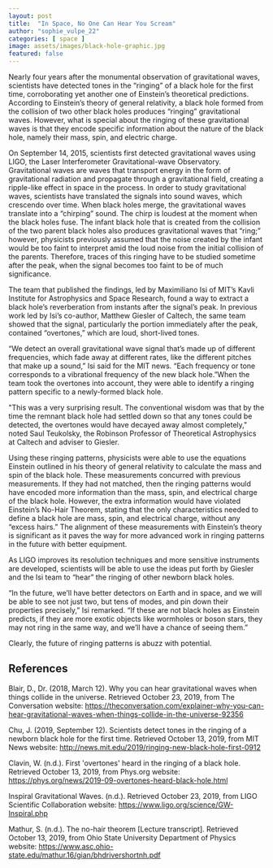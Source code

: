 ```yaml
---
layout: post
title:  "In Space, No One Can Hear You Scream"
author: "sophie_vulpe_22"
categories: [ space ]
image: assets/images/black-hole-graphic.jpg
featured: false 
---
```


Nearly four years after the monumental observation of gravitational waves, scientists have detected tones in the “ringing” of a black hole for the first time, corroborating yet another one of Einstein’s theoretical predictions. According to Einstein’s theory of general relativity, a black hole formed from the collision of two other black holes produces “ringing” gravitational waves. However, what is special about the ringing of these gravitational waves is that they encode specific information about the nature of the black hole, namely their mass, spin, and electric charge. 

On September 14, 2015, scientists first detected gravitational waves using LIGO, the Laser Interferometer Gravitational-wave Observatory. Gravitational waves are waves that transport energy in the form of gravitational radiation and propagate through a gravitational field, creating a ripple-like effect in space in the process. In order to study gravitational waves, scientists have translated the signals into sound waves, which crescendo over time. When black holes merge, the gravitational waves translate into a “chirping” sound. The chirp is loudest at the moment when the black holes fuse. The infant black hole that is created from the collision of the two parent black holes also produces gravitational waves that “ring;” however, physicists previously assumed that the noise created by the infant would be too faint to interpret amid the loud noise from the initial collision of the parents. Therefore, traces of this ringing have to be studied sometime after the peak, when the signal becomes too faint to be of much significance.
 
The team that published the findings, led by Maximiliano Isi of MIT’s Kavli Institute for Astrophysics and Space Research, found a way to extract a black hole’s reverberation from instants after the signal’s peak. In previous work led by Isi’s co-author, Matthew Giesler of Caltech, the same team showed that the signal, particularly the portion immediately after the peak, contained “overtones,” which are loud, short-lived tones. 

“We detect an overall gravitational wave signal that’s made up of different frequencies, which fade away at different rates, like the different pitches that make up a sound,” Isi said for the MIT news. “Each frequency or tone corresponds to a vibrational frequency of the new black hole.”When the team took the overtones into account, they were able to identify a ringing pattern specific to a newly-formed black hole.

"This was a very surprising result. The conventional wisdom was that by the time the remnant black hole had settled down so that any tones could be detected, the overtones would have decayed away almost completely," noted Saul Teukolsky, the Robinson Professor of Theoretical Astrophysics at Caltech and adviser to Giesler. 
 
Using these ringing patterns, physicists were able to use the equations Einstein outlined in his theory of general relativity to calculate the mass and spin of the black hole. These measurements concurred with previous measurements. If they had not matched, then the ringing patterns would have encoded more information than the mass, spin, and electrical charge of the black hole. However, the extra information would have violated Einstein’s No-Hair Theorem, stating that the only characteristics needed to define a black hole are mass, spin, and electrical charge, without any “excess hairs.” The alignment of these measurements with Einstein’s theory is significant as it paves the way for more advanced work in ringing patterns in the future with better equipment. 

As LIGO improves its resolution techniques and more sensitive instruments are developed, scientists will be able to use the ideas put forth by Giesler and the Isi team to “hear” the ringing of other newborn black holes. 

“In the future, we’ll have better detectors on Earth and in space, and we will be able to see not just two, but tens of modes, and pin down their properties precisely,” Isi remarked. “If these are not black holes as Einstein predicts, if they are more exotic objects like wormholes or boson stars, they may not ring in the same way, and we’ll have a chance of seeing them.”

Clearly, the future of ringing patterns is abuzz with potential. 

## References
Blair, D., Dr. (2018, March 12). Why you can hear gravitational waves when things collide in the universe. Retrieved October 23, 2019, from The Conversation website: https://theconversation.com/explainer-why-you-can-hear-gravitational-waves-when-things-collide-in-the-universe-92356

Chu, J. (2019, September 12). Scientists detect tones in the ringing of a newborn black hole for the first time. Retrieved October 13, 2019, from MIT News website: http://news.mit.edu/2019/ringing-new-black-hole-first-0912 

Clavin, W. (n.d.). First 'overtones' heard in the ringing of a black hole. Retrieved October 13, 2019, from Phys.org website: https://phys.org/news/2019-09-overtones-heard-black-hole.html 

Inspiral Gravitational Waves. (n.d.). Retrieved October 23, 2019, from LIGO Scientific Collaboration website: https://www.ligo.org/science/GW-Inspiral.php 

Mathur, S. (n.d.). The no-hair theorem [Lecture transcript]. Retrieved October 13, 2019, from Ohio State University Department of Physics website: https://www.asc.ohio-state.edu/mathur.16/gian/bhdrivershortnh.pdf 

